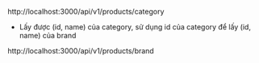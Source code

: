 http://localhost:3000/api/v1/products/category

- Lấy được (id, name) của category, sử dụng id của category để lấy (id, name) của brand

http://localhost:3000/api/v1/products/brand
